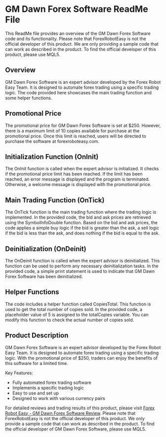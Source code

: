 # GM Dawn Forex Software ReadMe File

This ReadMe file provides an overview of the GM Dawn Forex Software code and its functionality. Please note that ForexRobotEasy is not the official developer of this product. We are only providing a sample code that can work as described in the product. To find the official developer of this product, please use MQL5.

## Overview
GM Dawn Forex Software is an expert advisor developed by the Forex Robot Easy Team. It is designed to automate forex trading using a specific trading logic. The code provided here showcases the main trading function and some helper functions.

## Promotional Price
The promotional price for GM Dawn Forex Software is set at $250. However, there is a maximum limit of 10 copies available for purchase at the promotional price. Once this limit is reached, users will be directed to purchase the software at forexroboteasy.com.

## Initialization Function (OnInit)
The OnInit function is called when the expert advisor is initialized. It checks if the promotional price limit has been reached. If the limit has been reached, an error message is displayed and the program is terminated. Otherwise, a welcome message is displayed with the promotional price.

## Main Trading Function (OnTick)
The OnTick function is the main trading function where the trading logic is implemented. In the provided code, the bid and ask prices are retrieved using the SymbolInfoDouble function. Based on the bid and ask prices, the code applies a simple buy logic if the bid is greater than the ask, a sell logic if the bid is less than the ask, and does nothing if the bid is equal to the ask.

## Deinitialization (OnDeinit)
The OnDeinit function is called when the expert advisor is deinitialized. This function can be used to perform any necessary deinitialization tasks. In the provided code, a simple print statement is used to indicate that GM Dawn Forex Software has been deinitialized.

## Helper Functions
The code includes a helper function called CopiesTotal. This function is used to get the total number of copies sold. In the provided code, a placeholder value of 5 is assigned to the totalCopies variable. You can modify this function to check the actual number of copies sold.

## Product Description
GM Dawn Forex Software is an expert advisor developed by the Forex Robot Easy Team. It is designed to automate forex trading using a specific trading logic. With the promotional price of $250, traders can enjoy the benefits of this software for a limited time.

Key Features:
- Fully automated forex trading software
- Implements a specific trading logic
- Easy to use and set up
- Designed to work with various currency pairs

For detailed reviews and trading results of this product, please visit [Forex Robot Easy - GM Dawn Forex Software Review](https://forexroboteasy.com/forex-robot-review/gm-dawn-forex-software-review-real-results-exclusive-offer/). Please note that ForexRobotEasy is not the official developer of this product. We only provide a sample code that can work as described in the product. To find the official developer of GM Dawn Forex Software, please use MQL5.
